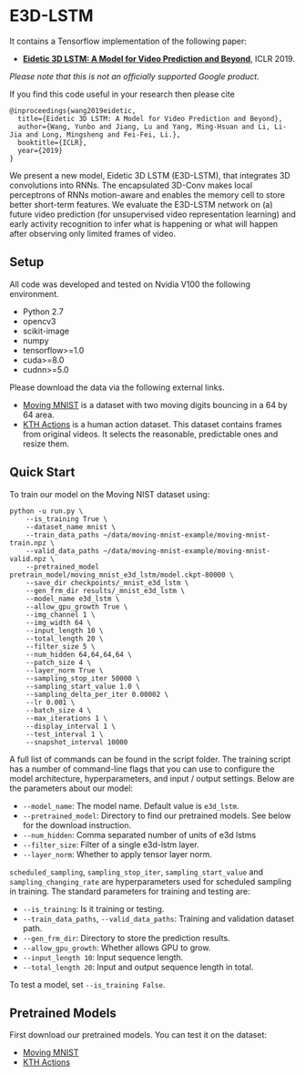# E3D-LSTM

It contains a Tensorflow implementation of the following paper:

* [**Eidetic 3D LSTM: A Model for Video Prediction and Beyond**](https://openreview.net/forum?id=B1lKS2AqtX), ICLR 2019.

*Please note that this is not an officially supported Google product.*

If you find this code useful in your research then please cite

```
@inproceedings{wang2019eidetic,
  title={Eidetic 3D LSTM: A Model for Video Prediction and Beyond},
  author={Wang, Yunbo and Jiang, Lu and Yang, Ming-Hsuan and Li, Li-Jia and Long, Mingsheng and Fei-Fei, Li.},
  booktitle={ICLR},
  year={2019}
}
```


We present a new model, Eidetic 3D LSTM (E3D-LSTM), that integrates
3D convolutions into RNNs. The encapsulated 3D-Conv makes local perceptrons
of RNNs motion-aware and enables the memory cell to store better short-term
features. We evaluate the E3D-LSTM network on (a) future video prediction
(for unsupervised video representation learning) and early activity
recognition to infer what is happening or what will happen after observing
only limited frames of video.


## Setup

All code was developed and tested on Nvidia V100 the following environment.

- Python 2.7
- opencv3
- scikit-image
- numpy
- tensorflow>=1.0
- cuda>=8.0
- cudnn>=5.0

Please download the data via the following external links.

* [Moving MNIST](https://www.dropbox.com/s/fpe24s1t94m87rn/moving-mnist-example.tar.gz?dl=0) is a dataset with two moving digits bouncing in a 64 by 64 area.
* [KTH Actions](https://www.dropbox.com/s/ppmob712dzgogly/kth_action.tar.gz?dl=0) is a human action dataset. This dataset contains frames from original videos. It selects the reasonable, predictable ones and resize them.


## Quick Start

To train our model on the Moving NIST dataset using:

```
python -u run.py \
    --is_training True \
    --dataset_name mnist \
    --train_data_paths ~/data/moving-mnist-example/moving-mnist-train.npz \
    --valid_data_paths ~/data/moving-mnist-example/moving-mnist-valid.npz \
    --pretrained_model pretrain_model/moving_mnist_e3d_lstm/model.ckpt-80000 \
    --save_dir checkpoints/_mnist_e3d_lstm \
    --gen_frm_dir results/_mnist_e3d_lstm \
    --model_name e3d_lstm \
    --allow_gpu_growth True \
    --img_channel 1 \
    --img_width 64 \
    --input_length 10 \
    --total_length 20 \
    --filter_size 5 \
    --num_hidden 64,64,64,64 \
    --patch_size 4 \
    --layer_norm True \
    --sampling_stop_iter 50000 \
    --sampling_start_value 1.0 \
    --sampling_delta_per_iter 0.00002 \
    --lr 0.001 \
    --batch_size 4 \
    --max_iterations 1 \
    --display_interval 1 \
    --test_interval 1 \
    --snapshot_interval 10000
```

A full list of commands can be found in the script folder.
The training script has a number of command-line flags that you can use to configure the model architecture, hyperparameters, and input / output settings.
Below are the parameters about our model:

- `--model_name`: The model name. Default value is `e3d_lstm`.
- `--pretrained_model`: Directory to find our pretrained models. See below for the download instruction.
- `--num_hidden`: Comma separated number of units of e3d lstms
- `--filter_size`: Filter of a single e3d-lstm layer.
- `--layer_norm`: Whether to apply tensor layer norm.

`scheduled_sampling`, `sampling_stop_iter`, `sampling_start_value` and `sampling_changing_rate` are hyperparameters used for scheduled sampling in training. The standard parameters for training and testing are:

- `--is_training`: Is it training or testing.
- `--train_data_paths`, `--valid_data_paths`: Training and validation dataset path.
- `--gen_frm_dir`: Directory to store the prediction results.
- `--allow_gpu_growth`: Whether allows GPU to grow.
- `--input_length 10`: Input sequence length.
- `--total_length 20`: Input and output sequence length in total.


To test a model, set `--is_training False`.

## Pretrained Models

First download our pretrained models. You can test it on the dataset:

* [Moving MNIST](https://storage.googleapis.com/e3d_lstm/pretrained_models/kth_e3d_lstm_pretrain.zip)
* [KTH Actions](https://storage.googleapis.com/e3d_lstm/pretrained_models/moving_mnist_e3d_lstm_pretrain.zip)


